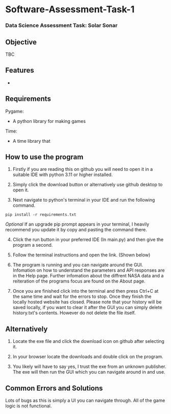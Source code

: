 # Software-Assessment-Task-1
### Data Science Assessment Task: Solar Sonar
## Objective
TBC


## Features
- 


## Requirements
Pygame:
- A python library for making games

Time:
- A time library that 


## How to use the program
1. Firstly if you are reading this on github you will need to open it in a suitable IDE with python 3.11 or higher installed.
2. Simply click the download button or alternatively use github desktop to open it.

3. Next navigate to python's terminal in your IDE and run the following command.
```
pip install -r requirements.txt
```
*Optional* If an upgrade pip prompt appears in your terminal, I heavily recommend you update it by copy and pasting the command there.

4. Click the run button in your preferred IDE (In main.py) and then give the program a second.

5. Follow the terminal instructions and open the link. (Shown below)


6. The program is running and you can navigate around the GUI. Infomation on how to understand the parameters and API responses are in the Help page. Further infomation about the diffrent NASA data and a reiteration of the programs focus are found on the About page.

7. Once you are finished click into the terminal and then press Ctrl+C at the same time and wait for the errors to stop. Once they finish the locally hosted website has closed. Please note that your history will be saved locally, if you want to clear it after the GUI you can simply delete history.txt's contents. However do not delete the file itself.

## Alternatively 

1. Locate the exe file and click the download icon on github after selecting it.

2. In your browser locate the downloads and double click on the program. 

3. You likely will have to say yes, I trust the exe from an unknown publisher. The exe will then run the GUI which you can navigate around in and use.

## Common Errors and Solutions
Lots of bugs as this is simply a UI you can navigate through. All of the game logic is not functional.